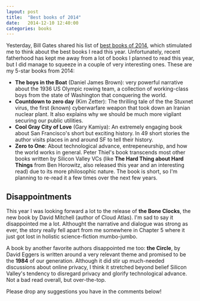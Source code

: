 ```yaml
---
layout: post
title:  "Best books of 2014"
date:   2014-12-10 12:40:00
categories: books
---
```


Yesterday, Bill Gates shared his list of [best books of 2014](http://www.gatesnotes.com/About-Bill-Gates/Best-Books-2014), which stimulated me to think about the best books I read this year. Unfortunately, recent fatherhood has kept me away from a lot of books I planned to read this year, but I did manage to squeeze in a couple of very interesting ones. These are my 5-star books from 2014:

- __The boys in the Boat__ (Daniel James Brown): very powerful narrative about the 1936 US Olympic rowing team, a collection of working-class boys from the state of Washington that conquering the world.
- __Countdown to zero day__ (Kim Zetter): The thrilling tale of the the Stuxnet virus, the first (known) cyberwarfare weapon that took down an Iranian nuclear plant. It also explains why we should be much more vigilant securing our public utilities.
- __Cool Gray City of Love__ (Gary Kamiya): An extremely engaging book about San Francisco's short but exciting history. In 49 short stories the author visits places in and around SF to tell their history.
- __Zero to One__: About technological advance, entrepeneurship, and how the world works in general. Peter Thiel's book transcends most other books written by Silicon Valley VCs (like __The Hard Thing about Hard Things__ from Ben Horowitz, also released this year and an interesting read) due to its more philosophic nature. The book is short, so I'm planning to re-read it a few times over the next few years.

## Disappointments

This year I was looking forward a lot to the release of __the Bone Clocks__, the new book by David Mitchell (author of Cloud Atlas). I'm sad to say it disappointed me a lot. Althought the narrative and dialogue was strong as ever, the story really fell apart from me somewhere in Chapter 5 where it just got lost in holistic science-fiction mumbo-jumbo.

A book by another favorite authors disappointed me too: __the Circle__, by David Eggers is written around a very relevant theme and promised to be the __1984__ of our generation. Although it did stir up much-needed discussions about online privacy, I think it stretched beyond belief Silicon Valley's tendency to disregard privacy and glorify technological advance. Not a bad read overall, but over-the-top.

Please drop any suggestions you have in the comments below!
